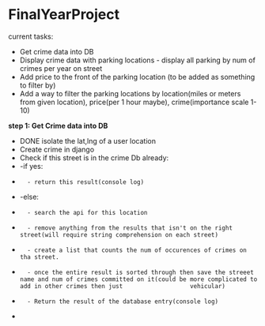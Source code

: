 # FinalYearProject
current tasks:
  - Get crime data into DB
  - Display crime data with parking locations - display all parking by num of crimes per year on street
  - Add price to the front of the parking location (to be added as something to filter by)
  - Add a way to filter the parking locations by location(miles or meters from given location), price(per 1 hour maybe), crime(importance scale 1-10) 
 
 **step 1: Get Crime data into DB**
  - DONE isolate the lat,lng of a user location
  - Create crime in django
  - Check if this street is in the crime Db already:
  -   -if yes:
  -       - return this result(console log)
  -   -else:
  -       - search the api for this location
  -       - remove anything from the results that isn't on the right street(will require string comprehension on each street)
  -       - create a list that counts the num of occurences of crimes on tha street.
  -       - once the entire result is sorted through then save the streeet name and num of crimes committed on it(could be more complicated to add in other crimes then just                   vehicular)
  -       - Return the result of the database entry(console log)
  -       
